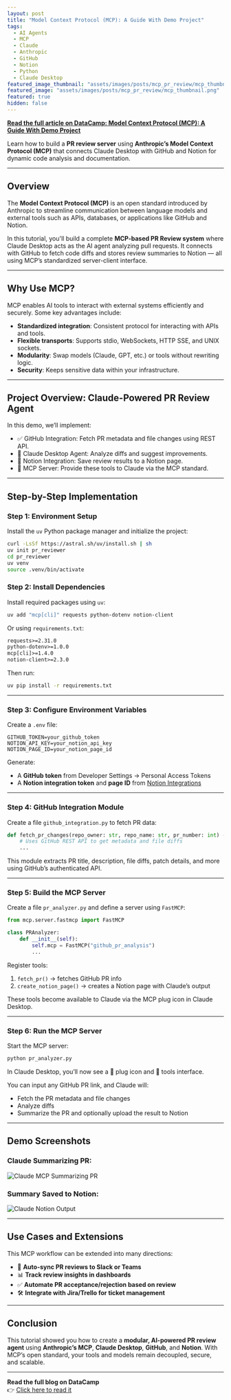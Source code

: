 ```yaml
---
layout: post
title: "Model Context Protocol (MCP): A Guide With Demo Project"
tags:
  - AI Agents
  - MCP
  - Claude
  - Anthropic
  - GitHub
  - Notion
  - Python
  - Claude Desktop
featured_image_thumbnail: "assets/images/posts/mcp_pr_review/mcp_thumbnail.png"
featured_image: "assets/images/posts/mcp_pr_review/mcp_thumbnail.png"
featured: true
hidden: false
---
```


**[Read the full article on DataCamp: Model Context Protocol (MCP): A Guide With Demo Project](https://www.datacamp.com/tutorial/model-context-protocol)**

Learn how to build a **PR review server** using **Anthropic’s Model Context Protocol (MCP)** that connects Claude Desktop with GitHub and Notion for dynamic code analysis and documentation.

---

## Overview

The **Model Context Protocol (MCP)** is an open standard introduced by Anthropic to streamline communication between language models and external tools such as APIs, databases, or applications like GitHub and Notion.

In this tutorial, you'll build a complete **MCP-based PR Review system** where Claude Desktop acts as the AI agent analyzing pull requests. It connects with GitHub to fetch code diffs and stores review summaries to Notion — all using MCP’s standardized server-client interface.

---

## Why Use MCP?

MCP enables AI tools to interact with external systems efficiently and securely. Some key advantages include:

- **Standardized integration**: Consistent protocol for interacting with APIs and tools.
- **Flexible transports**: Supports stdio, WebSockets, HTTP SSE, and UNIX sockets.
- **Modularity**: Swap models (Claude, GPT, etc.) or tools without rewriting logic.
- **Security**: Keeps sensitive data within your infrastructure.

---

## Project Overview: Claude-Powered PR Review Agent

In this demo, we’ll implement:

- ✅ GitHub Integration: Fetch PR metadata and file changes using REST API.
- 🤖 Claude Desktop Agent: Analyze diffs and suggest improvements.
- 🧾 Notion Integration: Save review results to a Notion page.
- 🔌 MCP Server: Provide these tools to Claude via the MCP standard.

---

## Step-by-Step Implementation

### Step 1: Environment Setup

Install the `uv` Python package manager and initialize the project:

```bash
curl -LsSf https://astral.sh/uv/install.sh | sh
uv init pr_reviewer
cd pr_reviewer
uv venv
source .venv/bin/activate
```

### Step 2: Install Dependencies

Install required packages using `uv`:

```bash
uv add "mcp[cli]" requests python-dotenv notion-client
```

Or using `requirements.txt`:

```txt
requests>=2.31.0
python-dotenv>=1.0.0
mcp[cli]>=1.4.0
notion-client>=2.3.0
```

Then run:

```bash
uv pip install -r requirements.txt
```

---

### Step 3: Configure Environment Variables

Create a `.env` file:

```dotenv
GITHUB_TOKEN=your_github_token
NOTION_API_KEY=your_notion_api_key
NOTION_PAGE_ID=your_notion_page_id
```

Generate:

- A **GitHub token** from Developer Settings → Personal Access Tokens
- A **Notion integration token** and **page ID** from [Notion Integrations](https://www.notion.so/my-integrations)

---

### Step 4: GitHub Integration Module

Create a file `github_integration.py` to fetch PR data:

```python
def fetch_pr_changes(repo_owner: str, repo_name: str, pr_number: int) -> dict:
    # Uses GitHub REST API to get metadata and file diffs
    ...
```

This module extracts PR title, description, file diffs, patch details, and more using GitHub’s authenticated API.

---

### Step 5: Build the MCP Server

Create a file `pr_analyzer.py` and define a server using `FastMCP`:

```python
from mcp.server.fastmcp import FastMCP

class PRAnalyzer:
    def __init__(self):
        self.mcp = FastMCP("github_pr_analysis")
        ...
```

Register tools:

1. `fetch_pr()` → fetches GitHub PR info
2. `create_notion_page()` → creates a Notion page with Claude’s output

These tools become available to Claude via the MCP plug icon in Claude Desktop.

---

### Step 6: Run the MCP Server

Start the MCP server:

```bash
python pr_analyzer.py
```

In Claude Desktop, you’ll now see a 🔌 plug icon and 🔨 tools interface.

You can input any GitHub PR link, and Claude will:

- Fetch the PR metadata and file changes
- Analyze diffs
- Summarize the PR and optionally upload the result to Notion

---

## Demo Screenshots

### Claude Summarizing PR:

![Claude MCP Summarizing PR](assets/images/posts/mcp_pr_review/claude_reviewing.png)

### Summary Saved to Notion:

![Claude Notion Output](assets/images/posts/mcp_pr_review/notion_output.png)

---

## Use Cases and Extensions

This MCP workflow can be extended into many directions:

- 🔄 **Auto-sync PR reviews to Slack or Teams**
- 📊 **Track review insights in dashboards**
- ✅ **Automate PR acceptance/rejection based on review**
- 🛠 **Integrate with Jira/Trello for ticket management**

---

## Conclusion

This tutorial showed you how to create a **modular, AI-powered PR review agent** using **Anthropic’s MCP**, **Claude Desktop**, **GitHub**, and **Notion**. With MCP’s open standard, your tools and models remain decoupled, secure, and scalable.

---

**Read the full blog on DataCamp**  
👉 [Click here to read it](https://www.datacamp.com/tutorial/model-context-protocol)
